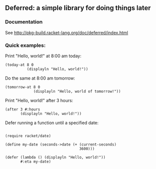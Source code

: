 ## Deferred: a simple library for doing things later

### Documentation

See http://pkg-build.racket-lang.org/doc/deferred/index.html

### Quick examples:

Print "Hello, world!" at 8:00 am today:
```racket
(today-at 8 0
          (displayln "Hello, world!"))
```

Do the same at 8:00 am tomorrow:
```racket
(tomorrow-at 8 0
             (displayln "Hello, world of tomorrow!"))
```

Print "Hello, world!" after 3 hours:
```racket
(after 3 #:hours
       (displayln "Hello, world!"))
```

Defer running a function until a specified date:
```racket

(require racket/date)

(define my-date (seconds->date (+ (current-seconds)
                                  3600)))

(defer (lambda () (displayln "Hello, world!"))
       #:eta my-date)
```
